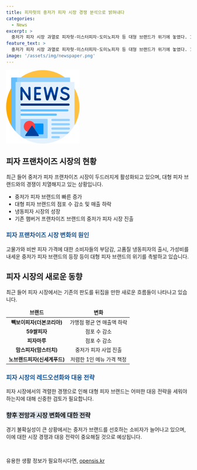 ```yaml
---
title: 피자헛의 중저가 피자 시장 경쟁 분석으로 밝혀내다
categories:
  - News
excerpt: >
  중저가 피자 시장 과열로 피자헛·미스터피자·도미노피자 등 대형 브랜드가 위기에 놓였다. 1~2인 가구를 겨냥한 중저가 피자 브랜드가 늘어나면서 레드오션 경쟁이 심화되고 있다. 대형 브랜드의 매장 수와 매출액이 감소하면서 대안으로 고품질의 냉동피자 시장이 성장 중이다. 이에 블루오션 시장이 레드오션으로 변화하며 중저가 피자 시장의 미래에 대한 우려가 제기되고 있다.
feature_text: >
  중저가 피자 시장 과열로 피자헛·미스터피자·도미노피자 등 대형 브랜드가 위기에 놓였다. 1~2인 가구를 겨냥한 중저가 피자 브랜드가 늘어나면서 레드오션 경쟁이 심화되고 있다. 대형 브랜드의 매장 수와 매출액이 감소하면서 대안으로 고품질의 냉동피자 시장이 성장 중이다. 이에 블루오션 시장이 레드오션으로 변화하며 중저가 피자 시장의 미래에 대한 우려가 제기되고 있다.
image: '/assets/img/newspaper.png'
---
```


<p><img src="/assets/img/newspaper.png" alt="kimp 속보" /></p>

<h2 data-ke-size="size26">피자 프랜차이즈 시장의 현황</h2>

<p data-ke-size="size16">최근 들어 중저가 피자 프랜차이즈 시장이 두드러지게 활성화되고 있으며, 대형 피자 브랜드와의 경쟁이 치열해지고 있는 상황입니다.</p>

<ul>
<li>중저가 피자 브랜드의 빠른 증가</li>
<li>대형 피자 브랜드의 점포 수 감소 및 매출 하락</li>
<li>냉동피자 시장의 성장</li>
<li>기존 햄버거 프랜차이즈 브랜드의 중저가 피자 시장 진출</li>
</ul>

<h3><b><span style="color: #1a5490;">피자 프랜차이즈 시장 변화의 원인</span></b></h3>

<p data-ke-size="size16">고물가와 비싼 피자 가격에 대한 소비자들의 부담감, 고품질 냉동피자의 출시, 가성비를 내세운 중저가 피자 브랜드의 등장 등이 대형 피자 브랜드의 위기를 촉발하고 있습니다.</p>

<h2 data-ke-size="size26">피자 시장의 새로운 동향</h2>

<p data-ke-size="size16">최근 들어 피자 시장에서는 기존의 판도를 뒤집을 만한 새로운 흐름들이 나타나고 있습니다.</p>

<table>
<thead>
<tr>
<td style="text-align: center; height: 17px;"><b>브랜드</b></td>
<td style="text-align: center; height: 17px;"><b>변화</b></td>
</tr>
</thead>
<tbody>
<tr>
<td style="text-align: center; height: 17px;"><b>빽보이피자(더본코리아)</b></td>
<td style="text-align: center; height: 17px;">가맹점 평균 연 매출액 하락</td>
</tr>
<tr>
<td style="text-align: center; height: 17px;"><b>59쌀피자</b></td>
<td style="text-align: center; height: 17px;">점포 수 감소</td>
</tr>
<tr>
<td style="text-align: center; height: 17px;"><b>피자마루</b></td>
<td style="text-align: center; height: 17px;">점포 수 감소</td>
</tr>
<tr>
<td style="text-align: center; height: 17px;"><b>맘스피자(맘스터치)</b></td>
<td style="text-align: center; height: 17px;">중저가 피자 사업 진출</td>
</tr>
<tr>
<td style="text-align: center; height: 17px;"><b>노브랜드피자(신세계푸드)</b></td>
<td style="text-align: center; height: 17px;">저렴한 1인 메뉴 가격 책정</td>
</tr>
</tbody>
</table>

<h3><b><span style="color: #1a5490;">피자 시장의 레드오션화와 대응 전략</span></b></h3>

<p data-ke-size="size16">피자 시장에서의 격렬한 경쟁으로 인해 대형 피자 브랜드는 어떠한 대응 전략을 세워야 하는지에 대해 신중한 검토가 필요합니다.</p>

<h3><b><span style="background-color: #21538527;">향후 전망과 시장 변화에 대한 전략</span></b></h3>

<p data-ke-size="size16">경기 불확실성이 큰 상황에서는 중저가 브랜드를 선호하는 소비자가 늘어나고 있으며, 이에 대한 시장 경쟁과 대응 전략이 중요해질 것으로 예상됩니다.</p>

<p data-ke-size="size16">&nbsp;</p>
유용한 생활 정보가 필요하시다면, <a href="https://opensis.kr" rel="dofollow">opensis.kr</a>


